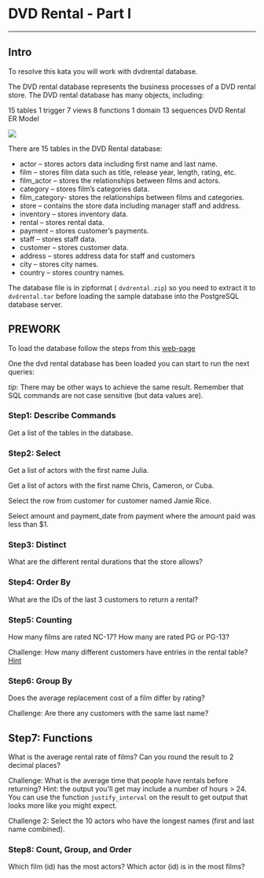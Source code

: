 # DVD Rental - Part I
----
## Intro

To resolve this kata you will work with dvdrental database.

The DVD rental database represents the business processes of a DVD rental store. The DVD rental database has many objects, including:

15 tables
1 trigger
7 views
8 functions
1 domain
13 sequences
DVD Rental ER Model

![](https://www.postgresqltutorial.com/wp-content/uploads/2018/03/dvd-rental-sample-database-diagram.png)

There are 15 tables in the DVD Rental database:

- actor – stores actors data including first name and last name.
- film – stores film data such as title, release year, length, rating, etc.
- film_actor – stores the relationships between films and actors.
- category – stores film’s categories data.
- film_category- stores the relationships between films and categories.
- store – contains the store data including manager staff and address.
- inventory – stores inventory data.
- rental – stores rental data.
- payment – stores customer’s payments.
- staff – stores staff data.
- customer – stores customer data.
- address – stores address data for staff and customers
- city – stores city names.
- country – stores country names.


The database file is in zipformat ( `dvdrental.zip`) so you need to extract it to  `dvdrental.tar` before loading the sample database into the PostgreSQL database server.

## PREWORK

To load the database follow the steps from this [web-page](https://www.postgresqltutorial.com/postgresql-getting-started/load-postgresql-sample-database/)

One the dvd rental database has been loaded you can start to run the next queries:

*tip*: There may be other ways to achieve the same result.  Remember that SQL commands are not case sensitive (but data values are).

### Step1: Describe Commands

Get a list of the tables in the database.


### Step2: Select

Get a list of actors with the first name Julia.

Get a list of actors with the first name Chris, Cameron, or Cuba.

Select the row from customer for customer named Jamie Rice.

Select amount and payment_date from payment where the amount paid was less than $1.

### Step3: Distinct

What are the different rental durations that the store allows?

### Step4: Order By

What are the IDs of the last 3 customers to return a rental?

### Step5: Counting

How many films are rated NC-17?  How many are rated PG or PG-13?

Challenge: How many different customers have entries in the rental table?  [Hint](http://www.w3resource.com/sql/aggregate-functions/count-with-distinct.php)


### Step6: Group By

Does the average replacement cost of a film differ by rating?


Challenge: Are there any customers with the same last name?

## Step7: Functions

What is the average rental rate of films?  Can you round the result to 2 decimal places?

Challenge: What is the average time that people have rentals before returning?  Hint: the output you'll get may include a number of hours > 24.  You can use the function `justify_interval` on the result to get output that looks more like you might expect.

Challenge 2: Select the 10 actors who have the longest names (first and last name combined).

### Step8: Count, Group, and Order

Which film (id) has the most actors?  Which actor (id) is in the most films?

